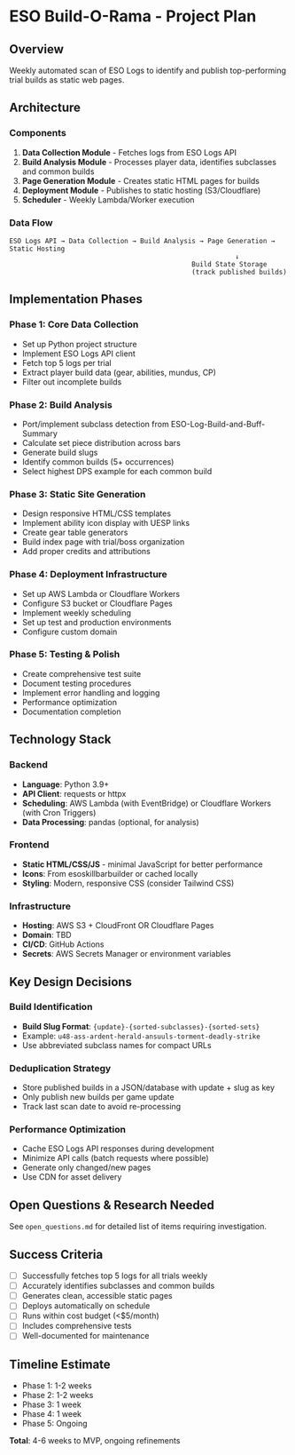 # ESO Build-O-Rama - Project Plan

## Overview
Weekly automated scan of ESO Logs to identify and publish top-performing trial builds as static web pages.

## Architecture

### Components
1. **Data Collection Module** - Fetches logs from ESO Logs API
2. **Build Analysis Module** - Processes player data, identifies subclasses and common builds
3. **Page Generation Module** - Creates static HTML pages for builds
4. **Deployment Module** - Publishes to static hosting (S3/Cloudflare)
5. **Scheduler** - Weekly Lambda/Worker execution

### Data Flow
```
ESO Logs API → Data Collection → Build Analysis → Page Generation → Static Hosting
                                                         ↓
                                              Build State Storage
                                              (track published builds)
```

## Implementation Phases

### Phase 1: Core Data Collection
- Set up Python project structure
- Implement ESO Logs API client
- Fetch top 5 logs per trial
- Extract player build data (gear, abilities, mundus, CP)
- Filter out incomplete builds

### Phase 2: Build Analysis
- Port/implement subclass detection from ESO-Log-Build-and-Buff-Summary
- Calculate set piece distribution across bars
- Generate build slugs
- Identify common builds (5+ occurrences)
- Select highest DPS example for each common build

### Phase 3: Static Site Generation
- Design responsive HTML/CSS templates
- Implement ability icon display with UESP links
- Create gear table generators
- Build index page with trial/boss organization
- Add proper credits and attributions

### Phase 4: Deployment Infrastructure
- Set up AWS Lambda or Cloudflare Workers
- Configure S3 bucket or Cloudflare Pages
- Implement weekly scheduling
- Set up test and production environments
- Configure custom domain

### Phase 5: Testing & Polish
- Create comprehensive test suite
- Document testing procedures
- Implement error handling and logging
- Performance optimization
- Documentation completion

## Technology Stack

### Backend
- **Language**: Python 3.9+
- **API Client**: requests or httpx
- **Scheduling**: AWS Lambda (with EventBridge) or Cloudflare Workers (with Cron Triggers)
- **Data Processing**: pandas (optional, for analysis)

### Frontend
- **Static HTML/CSS/JS** - minimal JavaScript for better performance
- **Icons**: From esoskillbarbuilder or cached locally
- **Styling**: Modern, responsive CSS (consider Tailwind CSS)

### Infrastructure
- **Hosting**: AWS S3 + CloudFront OR Cloudflare Pages
- **Domain**: TBD
- **CI/CD**: GitHub Actions
- **Secrets**: AWS Secrets Manager or environment variables

## Key Design Decisions

### Build Identification
- **Build Slug Format**: `{update}-{sorted-subclasses}-{sorted-sets}`
- Example: `u48-ass-ardent-herald-ansuuls-torment-deadly-strike`
- Use abbreviated subclass names for compact URLs

### Deduplication Strategy
- Store published builds in a JSON/database with update + slug as key
- Only publish new builds per game update
- Track last scan date to avoid re-processing

### Performance Optimization
- Cache ESO Logs API responses during development
- Minimize API calls (batch requests where possible)
- Generate only changed/new pages
- Use CDN for asset delivery

## Open Questions & Research Needed

See `open_questions.md` for detailed list of items requiring investigation.

## Success Criteria
- [ ] Successfully fetches top 5 logs for all trials weekly
- [ ] Accurately identifies subclasses and common builds
- [ ] Generates clean, accessible static pages
- [ ] Deploys automatically on schedule
- [ ] Runs within cost budget (<$5/month)
- [ ] Includes comprehensive tests
- [ ] Well-documented for maintenance

## Timeline Estimate
- Phase 1: 1-2 weeks
- Phase 2: 1-2 weeks  
- Phase 3: 1 week
- Phase 4: 1 week
- Phase 5: Ongoing

**Total**: 4-6 weeks to MVP, ongoing refinements
